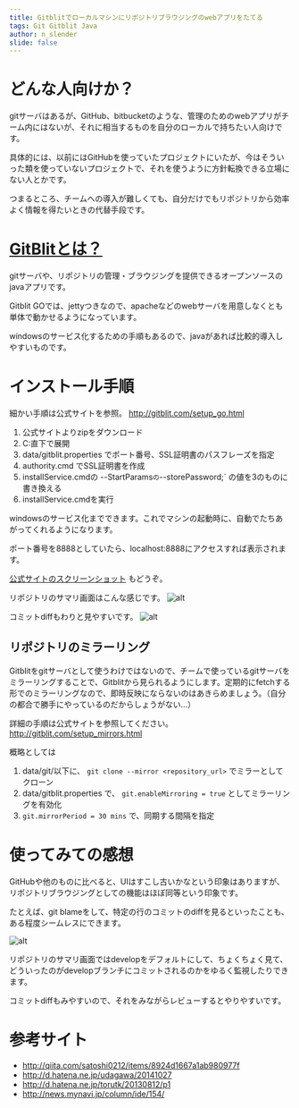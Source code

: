 ```yaml
---
title: Gitblitでローカルマシンにリポジトリブラウジングのwebアプリをたてる
tags: Git Gitblit Java
author: n_slender
slide: false
---
```

# どんな人向けか？

gitサーバはあるが、GitHub、bitbucketのような、管理のためのwebアプリがチーム内にはないが、それに相当するものを自分のローカルで持ちたい人向けです。

具体的には、以前にはGitHubを使っていたプロジェクトにいたが、今はそういった類を使っていないプロジェクトで、それを使うように方針転換できる立場にない人とかです。

つまるところ、チームへの導入が難しくても、自分だけでもリポジトリから効率よく情報を得たいときの代替手段です。

# [GitBlitとは？](http://gitblit.com/)

gitサーバや、リポジトリの管理・ブラウジングを提供できるオープンソースのjavaアプリです。

Gitblit GOでは、jettyつきなので、apacheなどのwebサーバを用意しなくとも単体で動かせるようになっています。

windowsのサービス化するための手順もあるので、javaがあれば比較的導入しやすいものです。

# インストール手順

細かい手順は公式サイトを参照。
http://gitblit.com/setup_go.html

1. 公式サイトよりzipをダウンロード
2. C:直下で展開
3. data/gitblit.properties でポート番号、SSL証明書のパスフレーズを指定
4. authority.cmd でSSL証明書を作成
5. installService.cmdの --StartParams` の `--storePassword;` の値を3のものに書き換える
6. installService.cmdを実行

windowsのサービス化までできます。これでマシンの起動時に、自動でたちあがってくれるようになります。

ポート番号を8888としていたら、localhost:8888にアクセスすれば表示されます。

[公式サイトのスクリーンショット](http://gitblit.com/screenshots.html) もどうぞ。

リポジトリのサマリ画面はこんな感じです。
![alt](http://gitblit.com/screenshots/03.png)

コミットdiffもわりと見やすいです。
![alt](http://gitblit.com/screenshots/07.png)

## リポジトリのミラーリング

Gitblitをgitサーバとして使うわけではないので、チームで使っているgitサーバをミラーリングすることで、Gitblitから見られるようにします。定期的にfetchする形でのミラーリングなので、即時反映にならないのはあきらめましょう。（自分の都合で勝手にやっているのだからしょうがない...）

詳細の手順は公式サイトを参照してください。
http://gitblit.com/setup_mirrors.html

概略としては

1. data/git/以下に、 `git clone --mirror <repository_url>` でミラーとしてクローン
2. data/gitblit.properties で、 `git.enableMirroring = true` としてミラーリングを有効化
3. `git.mirrorPeriod = 30 mins` で、同期する間隔を指定

# 使ってみての感想

GitHubや他のものに比べると、UIはすこし古いかなという印象はありますが、リポジトリブラウジングとしての機能はほぼ同等という印象です。

たとえば、git blameをして、特定の行のコミットのdiffを見るといったことも、ある程度シームレスにできます。

![alt](http://gitblit.com/screenshots/11.png)

リポジトリのサマリ画面ではdevelopをデフォルトにして、ちょくちょく見て、どういったのがdevelopブランチにコミットされるのかをゆるく監視したりできます。

コミットdiffもみやすいので、それをみながらレビューするとやりやすいです。

# 参考サイト

* http://qiita.com/satoshi0212/items/8924d1667a1ab980977f
* http://d.hatena.ne.jp/udagawa/20141027
* http://d.hatena.ne.jp/torutk/20130812/p1
* http://news.mynavi.jp/column/ide/154/  

